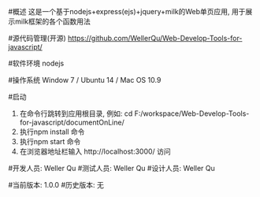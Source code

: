 #概述
这是一个基于nodejs+express(ejs)+jquery+milk的Web单页应用, 用于展示milk框架的各个函数用法

#源代码管理(开源)
https://github.com/WellerQu/Web-Develop-Tools-for-javascript/

#软件环境
nodejs

#操作系统
Window 7 / Ubuntu 14 / Mac OS 10.9

#启动
1. 在命令行跳转到应用根目录, 例如: cd F:/workspace/Web-Develop-Tools-for-javascript/documentOnLine/
2. 执行npm install 命令
3. 执行npm start 命令
4. 在浏览器地址栏输入 http://localhost:3000/ 访问

#开发人员: Weller Qu
#测试人员: Weller Qu
#设计人员: Weller Qu

#当前版本: 1.0.0
#历史版本: 无